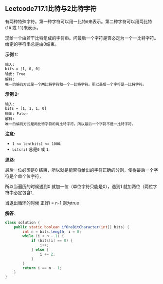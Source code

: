 ## Leetcode717.1比特与2比特字符	

有两种特殊字符。第一种字符可以用一比特`0`来表示。第二种字符可以用两比特(`10` 或 `11`)来表示。

现给一个由若干比特组成的字符串。问最后一个字符是否必定为一个一比特字符。给定的字符串总是由0结束。

**示例 1:**

```
输入: 
bits = [1, 0, 0]
输出: True
解释: 
唯一的编码方式是一个两比特字符和一个一比特字符。所以最后一个字符是一比特字符。

```

**示例 2:**

```
输入: 
bits = [1, 1, 1, 0]
输出: False
解释: 
唯一的编码方式是两比特字符和两比特字符。所以最后一个字符不是一比特字符。
```

**注意:**

- `1 <= len(bits) <= 1000`.
- `bits[i]` 总是`0` 或 `1`.

**思路**:

最后一位必须是0 结束，所以就是能否将给出的字符正确的分割，使得最后一个字符是个单个位字符，

所以当遍历的时候遇到0 就加一位（单位字符只能是0），遇到1 就加两位（两位字符中必定包含1,

当退出循环的时候 正好i = n-1 则为true

**解答**:

```java
class solution {
	public static boolean ifOneBitCharacter(int[] bits) {
        int n = bits.length, i = 0;
        while (i < n - 1) {
            if (bits[i] == 0) {
                i++;
            } else {
                i += 2;
            }
        }
        return i == n - 1;
    }
}
```






